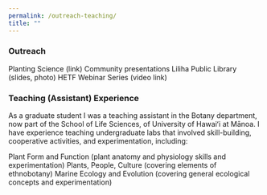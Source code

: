 ```yaml
---
permalink: /outreach-teaching/
title: ""
--- 
```

### Outreach 
Planting Science (link)
Community presentations
  Liliha Public Library (slides, photo)
  HETF Webinar Series (video link)
  
### Teaching (Assistant) Experience 
As a graduate student I was a teaching assistant in the Botany department, now part of the School of Life Sciences, of University of Hawaiʻi at Mānoa. I have experience teaching undergraduate labs that involved skill-building, cooperative activities, and experimentation, including:

  Plant Form and Function (plant anatomy and physiology skills and experimentation) 
  Plants, People, Culture (covering elements of ethnobotany)
  Marine Ecology and Evolution (covering general ecological concepts and experimentation)
